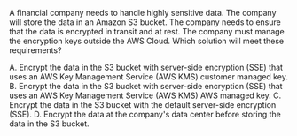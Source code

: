 A financial company needs to handle highly sensitive data. The company will store the data in an Amazon S3 bucket. The company needs to ensure that the data is encrypted in transit and at rest. The company must manage the encryption keys outside the AWS Cloud. Which solution will meet these requirements? 

A. Encrypt the data in the S3 bucket with server-side encryption (SSE) that uses an AWS Key Management Service (AWS KMS) customer managed key. 
B. Encrypt the data in the S3 bucket with server-side encryption (SSE) that uses an AWS Key Management Service (AWS KMS) AWS managed key. 
C. Encrypt the data in the S3 bucket with the default server-side encryption (SSE). 
D. Encrypt the data at the company's data center before storing the data in the S3 bucket.